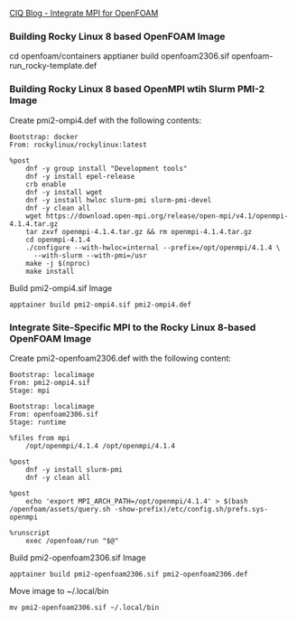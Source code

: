 
[CIQ Blog - Integrate MPI for OpenFOAM](https://ciq.com/blog/integrating-site-specific-mpi-with-an-openfoam-official-apptainer-image-on-slurm-managed-hpc-environments/)

### Building Rocky Linux 8 based OpenFOAM Image
cd openfoam/containers
apptianer build openfoam2306.sif openfoam-run_rocky-template.def

### Building Rocky Linux 8 based OpenMPI wtih Slurm PMI-2 Image
Create pmi2-ompi4.def with the following contents:
```shell
Bootstrap: docker
From: rockylinux/rockylinux:latest

%post
    dnf -y group install "Development tools"
    dnf -y install epel-release
    crb enable
    dnf -y install wget
    dnf -y install hwloc slurm-pmi slurm-pmi-devel
    dnf -y clean all
    wget https://download.open-mpi.org/release/open-mpi/v4.1/openmpi-4.1.4.tar.gz
    tar zxvf openmpi-4.1.4.tar.gz && rm openmpi-4.1.4.tar.gz
    cd openmpi-4.1.4
    ./configure --with-hwloc=internal --prefix=/opt/openmpi/4.1.4 \
      --with-slurm --with-pmi=/usr
    make -j $(nproc)
    make install
```

Build pmi2-ompi4.sif Image

```shell
apptainer build pmi2-ompi4.sif pmi2-ompi4.def
```

### Integrate Site-Specific MPI to the Rocky Linux 8-based OpenFOAM Image

Create pmi2-openfoam2306.def with the following content:

```shell
Bootstrap: localimage
From: pmi2-ompi4.sif
Stage: mpi

Bootstrap: localimage
From: openfoam2306.sif
Stage: runtime

%files from mpi
    /opt/openmpi/4.1.4 /opt/openmpi/4.1.4

%post
    dnf -y install slurm-pmi
    dnf -y clean all

%post
    echo 'export MPI_ARCH_PATH=/opt/openmpi/4.1.4' > $(bash /openfoam/assets/query.sh -show-prefix)/etc/config.sh/prefs.sys-openmpi

%runscript
    exec /openfoam/run "$@"
```

Build pmi2-openfoam2306.sif Image

```shell
apptainer build pmi2-openfoam2306.sif pmi2-openfoam2306.def
```
Move image to ~/.local/bin 
```shell
mv pmi2-openfoam2306.sif ~/.local/bin
```






















